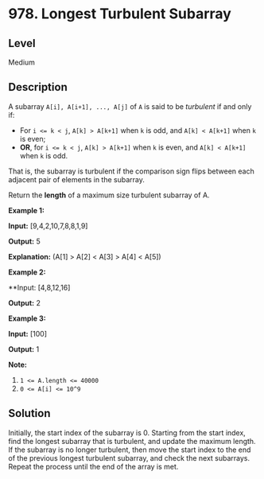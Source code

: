 # 978. Longest Turbulent Subarray
## Level
Medium

## Description
A subarray `A[i], A[i+1], ..., A[j]` of `A` is said to be *turbulent* if and only if:

* For `i <= k < j`, `A[k] > A[k+1]` when `k` is odd, and `A[k] < A[k+1]` when `k` is even;
* **OR**, for `i <= k < j`, `A[k] > A[k+1]` when `k` is even, and `A[k] < A[k+1]` when `k` is odd.

That is, the subarray is turbulent if the comparison sign flips between each adjacent pair of elements in the subarray.

Return the **length** of a maximum size turbulent subarray of A.

**Example 1:**

**Input:** [9,4,2,10,7,8,8,1,9]

**Output:** 5

**Explanation:** (A[1] > A[2] < A[3] > A[4] < A[5])

**Example 2:**

**Input: [4,8,12,16]

**Output:** 2

**Example 3:**

**Input:** [100]

**Output:** 1

**Note:**

1. `1 <= A.length <= 40000`
2. `0 <= A[i] <= 10^9`

## Solution
Initially, the start index of the subarray is 0. Starting from the start index, find the longest subarray that is turbulent, and update the maximum length. If the subarray is no longer turbulent, then move the start index to the end of the previous longest turbulent subarray, and check the next subarrays. Repeat the process until the end of the array is met.

